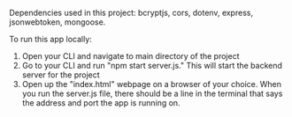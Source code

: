 Dependencies used in this project: bcryptjs, cors, dotenv, express, jsonwebtoken, mongoose.

To run this app locally:
  1) Open your CLI and navigate to main directory of the project
  2) Go to your CLI and run "npm start server.js." This will start the backend server for the project
  3) Open up the "index.html" webpage on a browser of your choice. When you run the server.js file, there should be a line in the terminal that says the address and port
  the app is running on.
